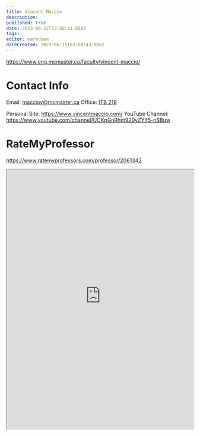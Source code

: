 ```yaml
---
title: Vincent Maccio
description: 
published: true
date: 2023-06-22T23:50:31.650Z
tags: 
editor: markdown
dateCreated: 2023-06-15T03:08:43.966Z
---
```


https://www.eng.mcmaster.ca/faculty/vincent-maccio/

# Contact Info
Email: macciov@mcmaster.ca
Office: [ITB 219](https://goo.gl/maps/eLZp6FyFQNuGHt1a9)

Personal Site: https://www.vincentmaccio.com/
YouTube Channel: https://www.youtube.com/channel/UCKpGnRhm920yZYlf5-nSBuw

# RateMyProfessor
https://www.ratemyprofessors.com/professor/2061342
<iframe src="https://www.ratemyprofessors.com/professor/2061342" title="RateMyProfessors" width=100% height=700px />